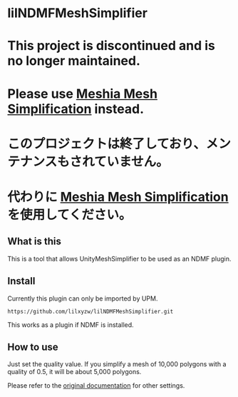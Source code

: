 lilNDMFMeshSimplifier
====

# This project is discontinued and is no longer maintained.
# Please use [Meshia Mesh Simplification](https://github.com/RamType0/Meshia.MeshSimplification) instead.
# このプロジェクトは終了しており、メンテナンスもされていません。
# 代わりに [Meshia Mesh Simplification](https://github.com/RamType0/Meshia.MeshSimplification) を使用してください。

## What is this

This is a tool that allows UnityMeshSimplifier to be used as an NDMF plugin.

## Install

Currently this plugin can only be imported by UPM.

```
https://github.com/lilxyzw/lilNDMFMeshSimplifier.git
```

This works as a plugin if NDMF is installed.

## How to use

Just set the quality value. If you simplify a mesh of 10,000 polygons with a quality of 0.5, it will be about 5,000 polygons.

Please refer to the [original documentation](https://github.com/Whinarn/UnityMeshSimplifier/wiki/Mesh-Simplifier-API#simplificationoptions) for other settings.
